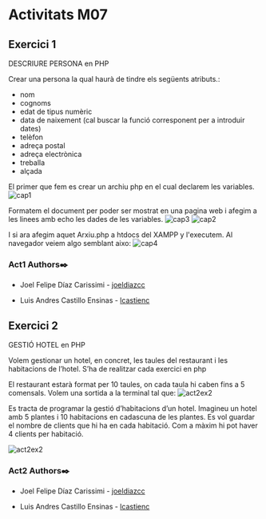 # Activitats M07

## Exercici 1
DESCRIURE PERSONA en PHP
	
Crear una persona la qual haurà de tindre els següents atributs.:
- nom
- cognoms
- edat de tipus numèric
- data de naixement (cal buscar la funció corresponent per a introduir dates)
- telèfon
- adreça postal
- adreça electrònica
- treballa
- alçada

El primer que fem es crear un archiu php en el cual declarem les variables.
![cap1](https://user-images.githubusercontent.com/64970845/191341094-7270c1ca-8b1d-492a-a08b-a76dfbeba983.png)

Formatem el document per poder ser mostrat en una pagina web i afegim a les linees amb echo les dades de les variables.
![cap3](https://user-images.githubusercontent.com/64970845/191341550-47769616-9599-48f6-a69c-9fcb9dde25f6.png)
![cap2](https://user-images.githubusercontent.com/64970845/191341437-a4e23550-46c9-485d-9eb3-ca374b157e04.png)

I si ara afegim aquet Arxiu.php a htdocs del XAMPP y l'executem. 
Al navegador veiem algo semblant aixo:
![cap4](https://user-images.githubusercontent.com/64970845/191341880-0f3c5453-50d4-4fce-9a02-a813414b223d.png)


### Act1 Authors✒️

-   Joel Felipe Díaz Carissimi - [joeldiazcc](https://github.com/joeldiazcc)

-   Luis Andres Castillo Ensinas - [lcastienc](https://github.com/lcastienc)
## Exercici 2

GESTIÓ HOTEL en PHP
	
Volem gestionar un hotel, en concret, les taules del restaurant i les habitacions de l’hotel.
S’ha de realitzar cada exercici en php

El restaurant estarà format per 10 taules, on cada taula hi caben fins a 5 comensals. Volem una sortida a la terminal tal que:
![act2ex2](https://user-images.githubusercontent.com/64970845/191824350-bf0b1caa-39aa-4b8e-a998-0811066e69cb.png)


Es tracta de programar la gestió d’habitacions d’un hotel. Imagineu un hotel amb 5 plantes i 10 habitacions en cadascuna de les plantes. Es vol guardar el nombre de clients que hi ha en cada habitació. Com a màxim hi pot haver 4 clients per habitació.

![act2ex2](https://user-images.githubusercontent.com/64970845/191824248-8281ad17-e888-4e33-881c-40e744d03350.png)


### Act2 Authors✒️

-   Joel Felipe Díaz Carissimi - [joeldiazcc](https://github.com/joeldiazcc)

-   Luis Andres Castillo Ensinas - [lcastienc](https://github.com/lcastienc)
